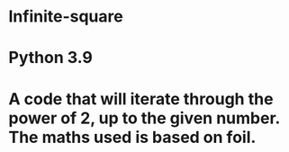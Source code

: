 # Infinite-square
# Python 3.9
# A code that will iterate through the power of 2, up to the given number.  The maths used is based on foil.
